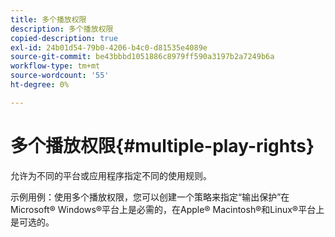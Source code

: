```yaml
---
title: 多个播放权限
description: 多个播放权限
copied-description: true
exl-id: 24b01d54-79b0-4206-b4c0-d81535e4089e
source-git-commit: be43bbbd1051886c8979ff590a3197b2a7249b6a
workflow-type: tm+mt
source-wordcount: '55'
ht-degree: 0%

---
```


# 多个播放权限{#multiple-play-rights}

允许为不同的平台或应用程序指定不同的使用规则。

示例用例：使用多个播放权限，您可以创建一个策略来指定“输出保护”在Microsoft® Windows®平台上是必需的，在Apple® Macintosh®和Linux®平台上是可选的。
